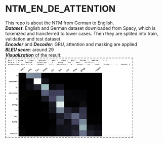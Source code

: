# NTM_EN_DE_ATTENTION
This repo is about the NTM from German to English. <br>
<em><b>Dataset</b></em>: English and German dataset downloaded from Spacy, which is tokenized and transferred to lower cases. Then they are splited into train, validation and test dataset. <br>
<em><b>Encoder</b> </em>and <em><b>Decoder</b></em>: GRU, attention and masking are applied<br>
<em><b>BLEU score</b></em>: around 29<br>
<em><b>Visualization</b> </em>of the result:<br>
<img align='center' style="border-color:gray;border-width:2px;border-style:dashed"  src="prediction_example.png" width = "400px" height="250px" ></img>
